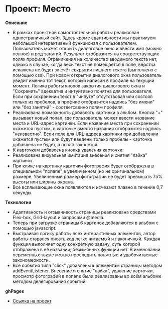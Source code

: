 # Проект: Место

**Описание**

* В рамках проектной самостоятельной работы реализован одностраничный сайт. Здесь кроме адаптивности мы практикуем небольшой интерактивный функционал с пользователем. Пользователь может открыть диалоговое окно и ввести имя (можно полное) и род занятий. Результат отобразится на соответствующих полях профиля. Ограничения на количество вводимого текста нет, однако в случае, когда весь текст не помещается в поле, вёрстка искажена не будет за счёт сокрытия лишнего текста (выполнено с помощью css). При новом открытии диалогового окна пользователь увидит именно тот текст, который написан в профиле на текущий момент. Логика работы кнопок закрытия диалогового окна и "Сохранить" адекватна и интуитивно понятна для пользователя. Если при сохранении текст в "инпуте" отсутствовал или состоял только из пробелов, в профиле отобразится надпись "без имени" или "без занятий" - соответсвенно полям профиля.
* Реализована возможность добавлять картинки в альбом. Кнопка "+" вызывает новый попап, где пользователь может ввести название места и URL-адрес картинки. Если название места при сохранении окажется пустым, в карточке вместо названия отобразится надпись "неизвестно". Если поле для URL-адреса картинки при добавлении окажется пустым или будут введены только пробелы - карточка добавлена не будет, а попап закроется.
* К карточкам добавлена кнопка удаления карточки.
* Реализована визуальная имитация внесения и снятия "лайка" картинок.
* При клике на картинку карточки фотография будет отображена в специальном "попапе" в увеличенном (но не оригинальном) размере. Увеличенный размер фотографии не будет превышать 75% высоты или ширины экрана.
* Все всплывающие окна появляются и исчезают плавно в течение 0,7 секунды.

**Технологии**

* Адаптивность и отзывчивость страницы реализована средствами Flex-box, Grid-layout и запросами @media.
* Теперь при загрузке страницы 6 картинок добавляются в альбом с помощью javascript.
* Выстраивая логику работы всех интерактивных элементов, автор работы старался писать код легко читаемый и лаконичный. Каждая функция выполняет одну конкретную задачу, суть которой отображена в её названии; безымянных функций нет. В именовании переменных также можно проследить понятные и удобочитаемые закономерности.
* Все события типа "click" добавлены к элементам страницы методом addEventListener. Внесение и снятие "лайка", удаление карточки, просмотр фотографий в попапе были реализованы во всём альбоме методом делегирования событий.

**ghPages**

- [Ссылка на проект](https://ivan1vasilyev.github.io/mesto/index.html)
